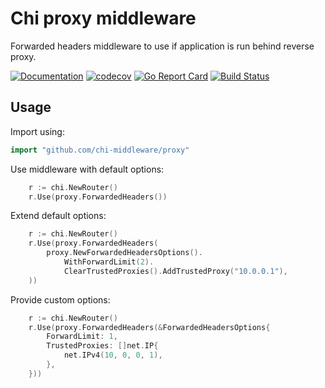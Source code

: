 # Chi proxy middleware

Forwarded headers middleware to use if application is run behind reverse proxy.

[![Documentation](https://godoc.org/github.com/chi-middleware/proxy?status.svg)](https://pkg.go.dev/github.com/chi-middleware/proxy)
[![codecov](https://codecov.io/gh/chi-middleware/proxy/branch/master/graph/badge.svg)](https://codecov.io/gh/chi-middleware/proxy)
[![Go Report Card](https://goreportcard.com/badge/github.com/chi-middleware/proxy)](https://goreportcard.com/report/github.com/chi-middleware/proxy)
[![Build Status](https://cloud.drone.io/api/badges/chi-middleware/proxy/status.svg?ref=refs/heads/master)](https://cloud.drone.io/chi-middleware/proxy)

## Usage

Import using:

```go
import "github.com/chi-middleware/proxy"
```

Use middleware with default options:

```go
    r := chi.NewRouter()
    r.Use(proxy.ForwardedHeaders())
```

Extend default options:

```go
    r := chi.NewRouter()
    r.Use(proxy.ForwardedHeaders(
        proxy.NewForwardedHeadersOptions().
            WithForwardLimit(2).
            ClearTrustedProxies().AddTrustedProxy("10.0.0.1"),
    ))
```

Provide custom options:

```go
    r := chi.NewRouter()
    r.Use(proxy.ForwardedHeaders(&ForwardedHeadersOptions{
        ForwardLimit: 1,
        TrustedProxies: []net.IP{
            net.IPv4(10, 0, 0, 1),
        },
    }))
```

